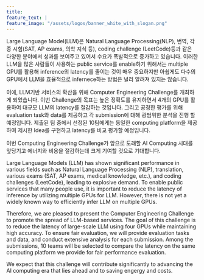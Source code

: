 ```yaml
---
title:
feature_text: |
feature_image: "/assets/logos/banner_white_with_slogan.png"
---
```


Large Language Model(LLM)은 Natural Language Processing(NLP), 번역, 각종 시험(SAT, AP exams, 의학 지식 등), coding challenge (LeetCode)등과 같은 다양한 분야에서 성과를 보여주고 있어서 수요가 폭발적으로 증가하고 있습니다. 이러한 LLM을 많은 사람들이 사용하는 public service를 enable하기 위해서는 multiple GPU를 활용해 inference의 latency를 줄이는 것이 매우 중요하지만 아쉽게도 다수의 GPU에서 LLM을 효율적으로 infernece하는 방법은 널리 알려져 있지는 않습니다.

이에, LLM기반 서비스의 확산을 위해 Computer Engineering Challenge를 개최하게 되었습니다. 이번 Challenge의 목표는 높은 정확도를 유지하면서 4개의 GPU를 활용하여 대규모 LLM의 latency를 절감하는 것입니다. 그리고 공정한 평가를 위해 evaluation task와 data를 제공하고 각 submission에 대해 광범위한 분석을 진행 할 예정입니다. 제출된 팀 중에서 선정된 10팀에게는 동일한 computing platform을 제공하여 제시한 Idea를 구현하고 latency를 비교 평가할 예정입니다.

이번 Computing Engineering Challenge가 앞으로 도래할 AI Computing 시대를 앞당기고 에너지와 비용을 절감하는데 크게 기여할 것으로 기대합니다.

Large Language Models (LLM) has shown significant performance in various fields such as Natural Language Processing (NLP), translation, various exams (SAT, AP exams, medical knowledge, etc.), and coding challenges (LeetCode), leading to explosive demand. To enable public services that many people use, it is important to reduce the latency of inference by utilizing multiple GPUs for LLM. However, there is not yet a widely known way to efficiently infer LLM on multiple GPUs.

Therefore, we are pleased to present the Computer Engineering Challenge to promote the spread of LLM-based services. The goal of this challenge is to reduce the latency of large-scale LLM using four GPUs while maintaining high accuracy. To ensure fair evaluation, we will provide evaluation tasks and data, and conduct extensive analysis for each submission. Among the submissions, 10 teams will be selected to compare the latency on the same computing platform we provide for fair performance evaluation.

We expect that this challenge will contribute significantly to advancing the AI computing era that lies ahead and to saving engergy and costs.